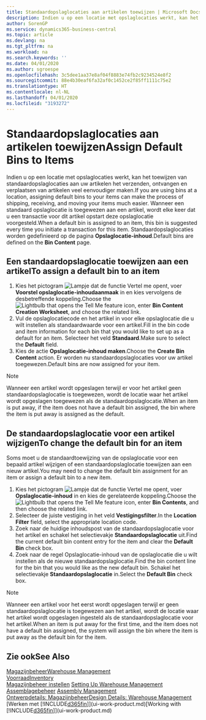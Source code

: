 ```yaml
---
title: Standaardopslaglocaties aan artikelen toewijzen | Microsoft Docs
description: Indien u op een locatie met opslaglocaties werkt, kan het toewijzen van standaardopslaglocaties aan uw artikelen het verzenden, ontvangen en verplaatsen van artikelen veel eenvoudiger maken. Wanneer een standaard opslaglocatie is toegewezen aan een artikel, wordt elke keer dat u een transactie voor dit artikel opstart deze opslaglocatie voorgesteld.
author: SorenGP
ms.service: dynamics365-business-central
ms.topic: article
ms.devlang: na
ms.tgt_pltfrm: na
ms.workload: na
ms.search.keywords: ''
ms.date: 04/01/2020
ms.author: sgroespe
ms.openlocfilehash: 3c5dee1aa37e8af04f8883e74fb2c9234524e8f2
ms.sourcegitcommit: 88e4b30eaf6fa32af0c1452ce2f85ff1111c75e2
ms.translationtype: HT
ms.contentlocale: nl-NL
ms.lasthandoff: 04/01/2020
ms.locfileid: "3193272"
---
```

# <a name="assign-default-bins-to-items"></a><span data-ttu-id="d9e4e-104">Standaardopslaglocaties aan artikelen toewijzen</span><span class="sxs-lookup"><span data-stu-id="d9e4e-104">Assign Default Bins to Items</span></span>
<span data-ttu-id="d9e4e-105">Indien u op een locatie met opslaglocaties werkt, kan het toewijzen van standaardopslaglocaties aan uw artikelen het verzenden, ontvangen en verplaatsen van artikelen veel eenvoudiger maken.</span><span class="sxs-lookup"><span data-stu-id="d9e4e-105">If you are using bins at a location, assigning default bins to your items can make the process of shipping, receiving, and moving your items much easier.</span></span> <span data-ttu-id="d9e4e-106">Wanneer een standaard opslaglocatie is toegewezen aan een artikel, wordt elke keer dat u een transactie voor dit artikel opstart deze opslaglocatie voorgesteld.</span><span class="sxs-lookup"><span data-stu-id="d9e4e-106">When a default bin is assigned to an item, this bin is suggested every time you initiate a transaction for this item.</span></span> <span data-ttu-id="d9e4e-107">Standaardopslaglocaties worden gedefinieerd op de pagina **Opslaglocatie-inhoud**.</span><span class="sxs-lookup"><span data-stu-id="d9e4e-107">Default bins are defined on the **Bin Content** page.</span></span>  

## <a name="to-assign-a-default-bin-to-an-item"></a><span data-ttu-id="d9e4e-108">Een standaardopslaglocatie toewijzen aan een artikel</span><span class="sxs-lookup"><span data-stu-id="d9e4e-108">To assign a default bin to an item</span></span>
1.  <span data-ttu-id="d9e4e-109">Kies het pictogram ![Lampje dat de functie Vertel me opent](media/ui-search/search_small.png "Vertel me wat u wilt doen"), voer **Voorstel opslaglocatie-inhoudaanmaak** in en kies vervolgens de desbetreffende koppeling.</span><span class="sxs-lookup"><span data-stu-id="d9e4e-109">Choose the ![Lightbulb that opens the Tell Me feature](media/ui-search/search_small.png "Tell me what you want to do") icon, enter **Bin Content Creation Worksheet**, and choose the related link.</span></span>  
2.  <span data-ttu-id="d9e4e-110">Vul de opslaglocatiecode en het artikel in voor elke opslaglocatie die u wilt instellen als standaardwaarde voor een artikel.</span><span class="sxs-lookup"><span data-stu-id="d9e4e-110">Fill in the bin code and item information for each bin that you would like to set up as a default for an item.</span></span> <span data-ttu-id="d9e4e-111">Selecteer het veld **Standaard**.</span><span class="sxs-lookup"><span data-stu-id="d9e4e-111">Make sure to select the **Default** field.</span></span>  
3.  <span data-ttu-id="d9e4e-112">Kies de actie **Opslaglocatie-inhoud maken**.</span><span class="sxs-lookup"><span data-stu-id="d9e4e-112">Choose the **Create Bin Content** action.</span></span> <span data-ttu-id="d9e4e-113">Er worden nu standaardopslaglocaties voor uw artikel toegewezen.</span><span class="sxs-lookup"><span data-stu-id="d9e4e-113">Default bins are now assigned for your item.</span></span>  

> [!NOTE]  
>  <span data-ttu-id="d9e4e-114">Wanneer een artikel wordt opgeslagen terwijl er voor het artikel geen standaardopslaglocatie is toegewezen, wordt de locatie waar het artikel wordt opgeslagen toegewezen als de standaardopslaglocatie.</span><span class="sxs-lookup"><span data-stu-id="d9e4e-114">When an item is put away, if the item does not have a default bin assigned, the bin where the item is put away is assigned as the default.</span></span>  

## <a name="to-change-the-default-bin-for-an-item"></a><span data-ttu-id="d9e4e-115">De standaardopslaglocatie voor een artikel wijzigen</span><span class="sxs-lookup"><span data-stu-id="d9e4e-115">To change the default bin for an item</span></span>  
<span data-ttu-id="d9e4e-116">Soms moet u de standaardtoewijzing van de opslaglocatie voor een bepaald artikel wijzigen of een standaardopslaglocatie toewijzen aan een nieuw artikel.</span><span class="sxs-lookup"><span data-stu-id="d9e4e-116">You may need to change the default bin assignment for an item or assign a default bin to a new item.</span></span>    
1.  <span data-ttu-id="d9e4e-117">Kies het pictogram ![Lampje dat de functie Vertel me opent](media/ui-search/search_small.png "Vertel me wat u wilt doen"), voer **Opslaglocatie-inhoud** in en kies de gerelateerde koppeling.</span><span class="sxs-lookup"><span data-stu-id="d9e4e-117">Choose the ![Lightbulb that opens the Tell Me feature](media/ui-search/search_small.png "Tell me what you want to do") icon, enter **Bin Contents**, and then choose the related link.</span></span>  
2.  <span data-ttu-id="d9e4e-118">Selecteer de juiste vestiging in het veld **Vestigingsfilter**.</span><span class="sxs-lookup"><span data-stu-id="d9e4e-118">In the **Location Filter** field, select the appropriate location code.</span></span>  
3.  <span data-ttu-id="d9e4e-119">Zoek naar de huidige inhoudspost van de standaardopslaglocatie voor het artikel en schakel het selectievakje **Standaardopslaglocatie** uit.</span><span class="sxs-lookup"><span data-stu-id="d9e4e-119">Find the current default bin content entry for the item and clear the **Default Bin** check box.</span></span>  
4.  <span data-ttu-id="d9e4e-120">Zoek naar de regel Opslaglocatie-inhoud van de opslaglocatie die u wilt instellen als de nieuwe standaardopslaglocatie.</span><span class="sxs-lookup"><span data-stu-id="d9e4e-120">Find the bin content line for the bin that you would like as the new default bin.</span></span> <span data-ttu-id="d9e4e-121">Schakel het selectievakje **Standaardopslaglocatie** in.</span><span class="sxs-lookup"><span data-stu-id="d9e4e-121">Select the **Default Bin** check box.</span></span>  

> [!NOTE]  
>  <span data-ttu-id="d9e4e-122">Wanneer een artikel voor het eerst wordt opgeslagen terwijl er geen standaardopslaglocatie is toegewezen aan het artikel, wordt de locatie waar het artikel wordt opgeslagen ingesteld als de standaardopslaglocatie voor het artikel.</span><span class="sxs-lookup"><span data-stu-id="d9e4e-122">When an item is put away for the first time, and the item does not have a default bin assigned, the system will assign the bin where the item is put away as the default bin for the item.</span></span>  

## <a name="see-also"></a><span data-ttu-id="d9e4e-123">Zie ook</span><span class="sxs-lookup"><span data-stu-id="d9e4e-123">See Also</span></span>  
[<span data-ttu-id="d9e4e-124">Magazijnbeheer</span><span class="sxs-lookup"><span data-stu-id="d9e4e-124">Warehouse Management</span></span>](warehouse-manage-warehouse.md)  
[<span data-ttu-id="d9e4e-125">Voorraad</span><span class="sxs-lookup"><span data-stu-id="d9e4e-125">Inventory</span></span>](inventory-manage-inventory.md)  
<span data-ttu-id="d9e4e-126">[Magazijnbeheer instellen](warehouse-setup-warehouse.md)   </span><span class="sxs-lookup"><span data-stu-id="d9e4e-126">[Setting Up Warehouse Management](warehouse-setup-warehouse.md)   </span></span>  
<span data-ttu-id="d9e4e-127">[Assemblagebeheer](assembly-assemble-items.md)  </span><span class="sxs-lookup"><span data-stu-id="d9e4e-127">[Assembly Management](assembly-assemble-items.md)  </span></span>  
[<span data-ttu-id="d9e4e-128">Ontwerpdetails: Magazijnbeheer</span><span class="sxs-lookup"><span data-stu-id="d9e4e-128">Design Details: Warehouse Management</span></span>](design-details-warehouse-management.md)  
<span data-ttu-id="d9e4e-129">[Werken met [!INCLUDE[d365fin](includes/d365fin_md.md)]](ui-work-product.md)</span><span class="sxs-lookup"><span data-stu-id="d9e4e-129">[Working with [!INCLUDE[d365fin](includes/d365fin_md.md)]](ui-work-product.md)</span></span>
